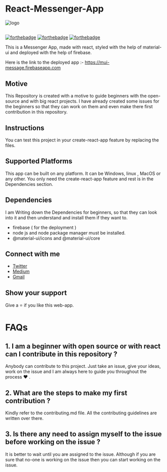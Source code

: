 # React-Messenger-App
![logo](https://miro.medium.com/max/3176/1*h-xRzZOCHk8jTlEa8M42GA.png)
##
[![forthebadge](https://forthebadge.com/images/badges/built-with-love.svg)](https://forthebadge.com)    [![forthebadge](https://forthebadge.com/images/badges/made-with-crayons.svg)](https://forthebadge.com)    [![forthebadge](https://forthebadge.com/images/badges/made-with-javascript.svg)](https://forthebadge.com)

This is a Messenger App, made with react, styled with the help of material-ui and deployed with the help of firebase.

Here is the link to the deployed app :- https://mui-message.firebaseapp.com

## Motive

This Repository is created with a motive to guide beginners with the open-source and with big react projects. I have already created some issues for the beginners so that they can work on them and even make there first contribution in this repository.

## Instructions

You can test this project in your create-react-app feature by replacing the files.

## Supported Platforms

This app can be built on any platform. It can be Windows, linux , MacOS or any other. You only need the create-react-app feature and rest is in the Dependencies section.

## Dependencies

I am Writing down the Dependencies for beginners, so that they can look into it and then understand and install them if they want to.

* firebase ( for the deployment  )
* node js and node package manager must be installed.
* @material-ui/icons and @material-ui/core

## Connect with me

* [Twitter](https://twitter.com/bahldhairya)
* [Medium](https://medium.com/@dhairyabahl5)
* [Gmail](dhairyabahl5@gmail.com)

## Show your support

Give a ⭐ if you like this web-app.

# FAQs

## 1. I am a beginner with open source or with react can I contribute in this repository ?
Anybody can contribute to this project. Just take an issue, give your ideas, work on the issue and I am always here to guide you throughout the process ❤ .

## 2. What are the steps to make my first contribution ?
Kindly refer to the contributing.md file. All the contributing guidelines are written over there.

## 3. Is there any need to assign myself to the issue before working on the issue ?
It is better to wait until you are assigned to the issue. Although if you are sure that no-one is working on the issue then you can start working on the issue.
